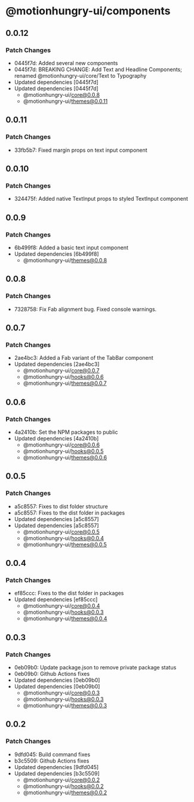 # @motionhungry-ui/components

## 0.0.12

### Patch Changes

- 0445f7d: Added several new components
- 0445f7d: BREAKING CHANGE: Add Text and Headline Components; renamed @motionhungry-ui/core/Text to Typography
- Updated dependencies [0445f7d]
- Updated dependencies [0445f7d]
  - @motionhungry-ui/core@0.0.8
  - @motionhungry-ui/themes@0.0.11

## 0.0.11

### Patch Changes

- 33fb5b7: Fixed margin props on text input component

## 0.0.10

### Patch Changes

- 324475f: Added native TextInput props to styled TextInput component

## 0.0.9

### Patch Changes

- 6b499f8: Added a basic text input component
- Updated dependencies [6b499f8]
  - @motionhungry-ui/themes@0.0.8

## 0.0.8

### Patch Changes

- 7328758: Fix Fab alignment bug. Fixed console warnings.

## 0.0.7

### Patch Changes

- 2ae4bc3: Added a Fab variant of the TabBar component
- Updated dependencies [2ae4bc3]
  - @motionhungry-ui/core@0.0.7
  - @motionhungry-ui/hooks@0.0.6
  - @motionhungry-ui/themes@0.0.7

## 0.0.6

### Patch Changes

- 4a2410b: Set the NPM packages to public
- Updated dependencies [4a2410b]
  - @motionhungry-ui/core@0.0.6
  - @motionhungry-ui/hooks@0.0.5
  - @motionhungry-ui/themes@0.0.6

## 0.0.5

### Patch Changes

- a5c8557: Fixes to dist folder structure
- a5c8557: Fixes to the dist folder in packages
- Updated dependencies [a5c8557]
- Updated dependencies [a5c8557]
  - @motionhungry-ui/core@0.0.5
  - @motionhungry-ui/hooks@0.0.4
  - @motionhungry-ui/themes@0.0.5

## 0.0.4

### Patch Changes

- ef85ccc: Fixes to the dist folder in packages
- Updated dependencies [ef85ccc]
  - @motionhungry-ui/core@0.0.4
  - @motionhungry-ui/hooks@0.0.3
  - @motionhungry-ui/themes@0.0.4

## 0.0.3

### Patch Changes

- 0eb09b0: Update package.json to remove private package status
- 0eb09b0: Github Actions fixes
- Updated dependencies [0eb09b0]
- Updated dependencies [0eb09b0]
  - @motionhungry-ui/core@0.0.3
  - @motionhungry-ui/hooks@0.0.3
  - @motionhungry-ui/themes@0.0.3

## 0.0.2

### Patch Changes

- 9dfd045: Build command fixes
- b3c5509: Github Actions fixes
- Updated dependencies [9dfd045]
- Updated dependencies [b3c5509]
  - @motionhungry-ui/core@0.0.2
  - @motionhungry-ui/hooks@0.0.2
  - @motionhungry-ui/themes@0.0.2
